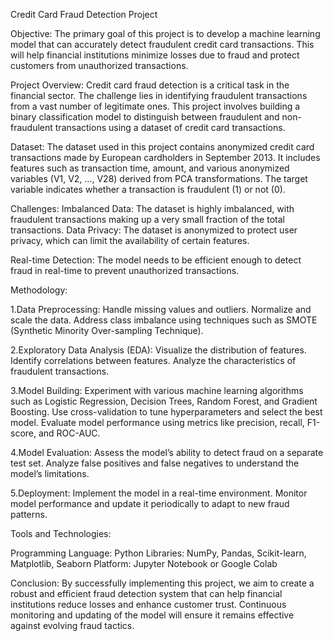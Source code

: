 Credit Card Fraud Detection Project

Objective: The primary goal of this project is to develop a machine learning model that can accurately detect fraudulent credit card transactions. This will help financial institutions minimize losses due to fraud and protect customers from unauthorized transactions.

Project Overview: Credit card fraud detection is a critical task in the financial sector. The challenge lies in identifying fraudulent transactions from a vast number of legitimate ones. This project involves building a binary classification model to distinguish between fraudulent and non-fraudulent transactions using a dataset of credit card transactions.

Dataset: The dataset used in this project contains anonymized credit card transactions made by European cardholders in September 2013. It includes features such as transaction time, amount, and various anonymized variables (V1, V2, …, V28) derived from PCA transformations. The target variable indicates whether a transaction is fraudulent (1) or not (0).

Challenges: Imbalanced Data: The dataset is highly imbalanced, with fraudulent transactions making up a very small fraction of the total transactions.
Data Privacy: The dataset is anonymized to protect user privacy, which can limit the availability of certain features.

Real-time Detection: The model needs to be efficient enough to detect fraud in real-time to prevent unauthorized transactions.

Methodology:

1.Data Preprocessing:
Handle missing values and outliers.
Normalize and scale the data.
Address class imbalance using techniques such as SMOTE (Synthetic Minority Over-sampling Technique).

2.Exploratory Data Analysis (EDA):
Visualize the distribution of features.
Identify correlations between features.
Analyze the characteristics of fraudulent transactions.

3.Model Building:
Experiment with various machine learning algorithms such as Logistic Regression, Decision Trees, Random Forest, and Gradient Boosting.
Use cross-validation to tune hyperparameters and select the best model.
Evaluate model performance using metrics like precision, recall, F1-score, and ROC-AUC.

4.Model Evaluation:
Assess the model’s ability to detect fraud on a separate test set.
Analyze false positives and false negatives to understand the model’s limitations.

5.Deployment:
Implement the model in a real-time environment.
Monitor model performance and update it periodically to adapt to new fraud patterns.

Tools and Technologies:

Programming Language: Python
Libraries: NumPy, Pandas, Scikit-learn, Matplotlib, Seaborn
Platform: Jupyter Notebook or Google Colab

Conclusion: By successfully implementing this project, we aim to create a robust and efficient fraud detection system that can help financial institutions reduce losses and enhance customer trust. Continuous monitoring and updating of the model will ensure it remains effective against evolving fraud tactics.
